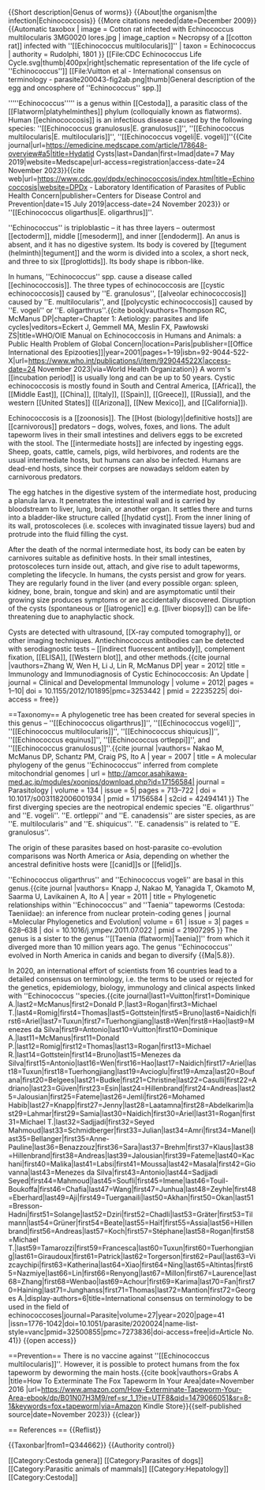 {{Short description|Genus of worms}}
{{About|the organism|the infection|Echinococcosis}}
{{More citations needed|date=December 2009}}
{{Automatic taxobox
| image = Cotton rat infected with Echinococcus multilocularis 3MG0020 lores.jpg
| image_caption = Necropsy of a [[cotton rat]] infected with ''[[Echinococcus multilocularis]]''
| taxon = Echinococcus
| authority = Rudolphi, 1801
}}
[[File:CDC Echinococcus Life Cycle.svg|thumb|400px|right|schematic representation of the life cycle of ''Echinococcus'']]
[[File:Vuitton et al - International consensus on terminology - parasite200043-fig2ab.png|thumb|General description of the egg and oncosphere of ''Echinococcus'' spp.]]

'''''Echinococcus''''' is a genus within [[Cestoda]], a parasitic class of the [[Flatworm|platyhelminthes]] phylum (colloquially known as flatworms). Human [[echinococcosis]] is an infectious disease caused by the following species: ''[[Echinococcus granulosus|E. granulosus]]'', ''[[Echinococcus multilocularis|E. multilocularis]]'', ''[[Echinococcus vogeli|E. vogeli]]''<ref>{{Cite journal|url=https://emedicine.medscape.com/article/178648-overview#a5|title=Hydatid Cysts|last=Dandan|first=Imad|date=7 May 2019|website=Medscape|url-access=registration|access-date=24 November 2023}}</ref><ref name=dpdx>{{cite web|url=https://www.cdc.gov/dpdx/echinococcosis/index.html|title=Echinococcosis|website=DPDx - Laboratory Identification of Parasites of Public Health Concern|publisher=Centers for Disease Control and Prevention|date=15 July 2019|access-date=24 November 2023}}</ref> or ''[[Echinococcus oligarthus|E. oligarthrus]]''.<ref name=dpdx/>

''Echinococcus'' is triploblastic – it has three layers – outermost [[ectoderm]], middle [[mesoderm]], and inner [[endoderm]]. An anus is absent, and it has no digestive system. Its body is covered by [[tegument (helminth)|tegument]] and the worm is divided into a scolex, a short neck, and three to six [[proglottids]]. Its body shape is ribbon-like.

In humans, ''Echinococcus'' spp. cause a disease called [[echinococcosis]]. The three types of echinococcosis are [[cystic echinococcosis]] caused by ''E. granulosus'', [[alveolar echinococcosis]] caused by ''E. multilocularis'', and [[polycystic echinococcosis]] caused by ''E. vogeli'' or ''E. oligarthrus''.<ref>{{cite book|vauthors=Thompson RC, McManus DP|chapter=Chapter 1: Aetiology: parasites and life cycles|veditors=Eckert J, Gemmell MA, Meslin FX, Pawłowski ZS|title=WHO/OIE Manual on Echinococcosis in Humans and Animals: a Public Health Problem of Global Concern|location=Paris|publisher=[[Office International des Epizooties]]|year=2001|pages=1–19|isbn=92-9044-522-X|url=https://www.who.int/publications/i/item/929044522X|access-date=24 November 2023|via=World Health Organization}}</ref> A worm's [[incubation period]] is usually long and can be up to 50 years. Cystic echinococcosis is mostly found in South and Central America, [[Africa]], the [[Middle East]], [[China]], [[Italy]], [[Spain]], [[Greece]], [[Russia]], and the western [[United States]] ([[Arizona]], [[New Mexico]], and [[California]]).

Echinococcosis is a [[zoonosis]]. The [[Host (biology)|definitive hosts]] are [[carnivorous]] predators – dogs, wolves, foxes, and lions. The adult tapeworm lives in their small intestines and delivers eggs to be excreted with the stool. The [[intermediate hosts]] are infected by ingesting eggs. Sheep, goats, cattle, camels, pigs, wild herbivores, and rodents are the usual intermediate hosts, but humans can also be infected. Humans are dead-end hosts, since their corpses are nowadays seldom eaten by carnivorous predators.

The egg hatches in the digestive system of the intermediate host, producing a planula larva. It penetrates the intestinal wall and is carried by bloodstream to liver, lung, brain, or another organ. It settles there and turns into a bladder-like structure called [[hydatid cyst]]. From the inner lining of its wall, protoscoleces (i.e. scoleces with invaginated tissue layers) bud and protrude into the fluid filling the cyst.

After the death of the normal intermediate host, its body can be eaten by carnivores suitable as definitive hosts. In their small intestines, protoscoleces turn inside out, attach, and give rise to adult tapeworms, completing the lifecycle.  In humans, the cysts persist and grow for years. They are regularly found in the liver (and every possible organ: spleen, kidney, bone, brain, tongue and skin) and are asymptomatic until their growing size produces symptoms or are accidentally discovered. Disruption of the cysts (spontaneous or [[iatrogenic]] e.g. [[liver biopsy]]) can be life-threatening due to anaphylactic shock.

Cysts are detected with ultrasound, [[X-ray computed tomography]], or other imaging techniques. Antiechinococcus antibodies can be detected with serodiagnostic tests – [[indirect fluorescent antibody]], complement fixation, [[ELISA]], [[Western blot]], and other methods.<ref>{{cite journal |vauthors=Zhang W, Wen H, Li J, Lin R, McManus DP| year = 2012| title = Immunology and Immunodiagnosis of Cystic Echinococcosis: An Update | journal = Clinical and Developmental Immunology | volume =  2012| pages =  1–10| doi = 10.1155/2012/101895|pmc=3253442 | pmid = 22235225| doi-access = free}}</ref>

==Taxonomy==
A phylogenetic tree has been created for several species in this genus – ''[[Echinococcus oligarthrus]]'', ''[[Echinococcus vogeli]]'', ''[[Echinococcus multilocularis]]'', ''[[Echinococcus shiquicus]]'', ''[[Echinococcus equinus]]'', ''[[Echinococcus ortleppi]]'', and ''[[Echinococcus granulosus]]''.<ref name=Nakao2007>{{cite journal |vauthors= Nakao M, McManus DP, Schantz PM, Craig PS, Ito A | year = 2007 | title = A molecular phylogeny of the genus ''Echinococcus'' inferred from complete mitochondrial genomes | url = http://amcor.asahikawa-med.ac.jp/modules/xoonips/download.php?id=17156584| journal = Parasitology | volume = 134 | issue = 5| pages = 713–722 | doi = 10.1017/s0031182006001934 | pmid = 17156584 | s2cid = 42494141 }}</ref> The first diverging species are the neotropical endemic species ''E. oligarthrus'' and ''E. vogeli''. ''E. ortleppi'' and ''E. canadensis'' are sister species, as are ''E. multilocularis'' and ''E. shiquicus''.  ''E. canadensis'' is related to ''E. granulosus''.

The origin of these parasites based on host-parasite co-evolution comparisons was North America or Asia, depending on whether the ancestral definitive hosts were [[canid]]s or [[felid]]s.

''Echinococcus oligarthrus'' and ''Echinococcus vogeli'' are basal in this genus.<ref name=Knapp2011>{{cite journal |vauthors= Knapp J, Nakao M, Yanagida T, Okamoto M, Saarma U, Lavikainen A, Ito A | year = 2011 | title = Phylogenetic relationships within ''Echinococcus'' and ''Taenia'' tapeworms (Cestoda: Taeniidae): an inference from nuclear protein-coding genes | journal =Molecular Phylogenetics and Evolution| volume = 61 | issue = 3| pages = 628–638 | doi = 10.1016/j.ympev.2011.07.022 | pmid = 21907295 }}</ref> The genus is a sister to the genus ''[[Taenia (flatworm)|Taenia]]'' from which it diverged more than 10 million years ago. The genus ''Echinococcus'' evolved in North America in canids and began to diversify {{Ma|5.8}}.

In 2020, an international effort of scientists from 16 countries lead to a detailed consensus on terminology, i.e. the terms to be used or rejected for the genetics, epidemiology, biology, immunology and clinical aspects linked with ''Echinococcus ''species.<ref name="VuittonMcManus2020">{{cite journal|last1=Vuitton|first1=Dominique A.|last2=McManus|first2=Donald P.|last3=Rogan|first3=Michael T.|last4=Romig|first4=Thomas|last5=Gottstein|first5=Bruno|last6=Naidich|first6=Ariel|last7=Tuxun|first7=Tuerhongjiang|last8=Wen|first8=Hao|last9=Menezes da Silva|first9=Antonio|last10=Vuitton|first10=Dominique A.|last11=McManus|first11=Donald P.|last12=Romig|first12=Thomas|last13=Rogan|first13=Michael R.|last14=Gottstein|first14=Bruno|last15=Menezes da Silva|first15=Antonio|last16=Wen|first16=Hao|last17=Naidich|first17=Ariel|last18=Tuxun|first18=Tuerhongjiang|last19=Avcioglu|first19=Amza|last20=Boufana|first20=Belgees|last21=Budke|first21=Christine|last22=Casulli|first22=Adriano|last23=Güven|first23=Esin|last24=Hillenbrand|first24=Andreas|last25=Jalousian|first25=Fateme|last26=Jemli|first26=Mohamed Habib|last27=Knapp|first27=Jenny|last28=Laatamna|first28=Abdelkarim|last29=Lahmar|first29=Samia|last30=Naidich|first30=Ariel|last31=Rogan|first31=Michael T.|last32=Sadjjadi|first32=Seyed Mahmoud|last33=Schmidberger|first33=Julian|last34=Amri|first34=Manel|last35=Bellanger|first35=Anne-Pauline|last36=Benazzouz|first36=Sara|last37=Brehm|first37=Klaus|last38=Hillenbrand|first38=Andreas|last39=Jalousian|first39=Fateme|last40=Kachani|first40=Malika|last41=Labsi|first41=Moussa|last42=Masala|first42=Giovanna|last43=Menezes da Silva|first43=Antonio|last44=Sadjjadi Seyed|first44=Mahmoud|last45=Soufli|first45=Imene|last46=Touil-Boukoffa|first46=Chafia|last47=Wang|first47=Junhua|last48=Zeyhle|first48=Eberhard|last49=Aji|first49=Tuerganaili|last50=Akhan|first50=Okan|last51=Bresson-Hadni|first51=Solange|last52=Dziri|first52=Chadli|last53=Gräter|first53=Tilmann|last54=Grüner|first54=Beate|last55=Haïf|first55=Assia|last56=Hillenbrand|first56=Andreas|last57=Koch|first57=Stéphane|last58=Rogan|first58=Michael T.|last59=Tamarozzi|first59=Francesca|last60=Tuxun|first60=Tuerhongjiang|last61=Giraudoux|first61=Patrick|last62=Torgerson|first62=Paul|last63=Vizcaychipi|first63=Katherina|last64=Xiao|first64=Ning|last65=Altintas|first65=Nazmiye|last66=Lin|first66=Renyong|last67=Millon|first67=Laurence|last68=Zhang|first68=Wenbao|last69=Achour|first69=Karima|last70=Fan|first70=Haining|last71=Junghanss|first71=Thomas|last72=Mantion|first72=Georges A.|display-authors=6|title=International consensus on terminology to be used in the field of echinococcoses|journal=Parasite|volume=27|year=2020|page=41 |issn=1776-1042|doi=10.1051/parasite/2020024|name-list-style=vanc|pmid=32500855|pmc=7273836|doi-access=free|id=Article No. 41}} {{open access}}</ref>

==Prevention==
There is no vaccine against ''[[Echinococcus multilocularis]]''. However, it is possible to protect humans from the fox tapeworm by deworming the main hosts.<ref>{{cite book|vauthors=Grabs A |title=How To Exterminate The Fox Tapeworm In Your Area|date=November 2016 |url=https://www.amazon.com/How-Exterminate-Tapeworm-Your-Area-ebook/dp/B01N07H3M9/ref=sr_1_1?ie=UTF8&qid=1479066051&sr=8-1&keywords=fox+tapeworm|via=Amazon Kindle Store}}</ref>{{self-published source|date=November 2023}}
{{clear}}

== References ==
{{Reflist}}

{{Taxonbar|from1=Q344662}}
{{Authority control}}

[[Category:Cestoda genera]]
[[Category:Parasites of dogs]]
[[Category:Parasitic animals of mammals]]
[[Category:Hepatology]]
[[Category:Cestoda]]